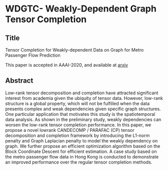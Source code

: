 # WDGTC- Weakly-Dependent Graph Tensor Completion

## Title
Tensor Completion for Weakly-dependent Data on Graph for Metro Passenger Flow Prediction

This paper is accepted in AAAI-2020, and available at [arxiv](https://arxiv.org/abs/1912.05693)

## Abstract
Low-rank tensor decomposition and completion have attracted significant interest from academia given the ubiquity
of tensor data. However, low-rank structure is a global property, which will not be fulfilled when the data presents complex
and weak dependencies given specific graph structures. One particular application that motivates this study is the spatiotemporal
data analysis. As shown in the preliminary study, weakly dependencies can worsen the low-rank tensor completion performance. In this paper, we propose a novel lowrank CANDECOMP / PARAFAC (CP) tensor decomposition and completion framework by introducing the L1-norm penalty and Graph Laplacian penalty to model the weakly dependency on graph. We further propose an efficient optimization algorithm based on the Block Coordinate Descent for efficient estimation. A case study based on the metro passenger flow data in Hong Kong is conducted to demonstrate an improved performance over the regular tensor completion methods.
